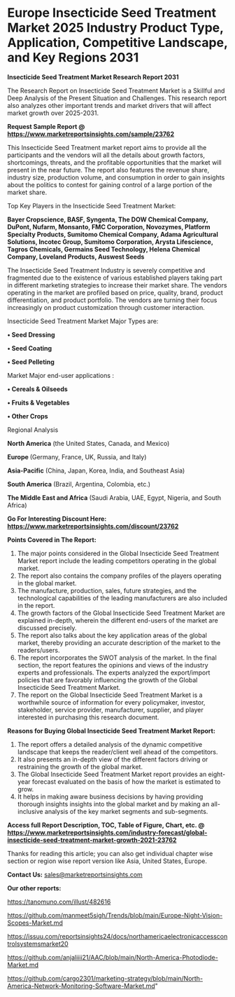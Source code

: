 # Europe Insecticide Seed Treatment Market 2025 Industry Product Type, Application, Competitive Landscape, and Key Regions 2031

<strong>Insecticide Seed Treatment Market Research Report 2031</strong>

The Research Report on Insecticide Seed Treatment Market is a Skillful and Deep Analysis of the Present Situation and Challenges. This research report also analyzes other important trends and market drivers that will affect market growth over 2025-2031.

<strong>Request Sample Report @ <a href=https://www.marketreportsinsights.com/sample/23762>https://www.marketreportsinsights.com/sample/23762</a></strong>

This Insecticide Seed Treatment market report aims to provide all the participants and the vendors will all the details about growth factors, shortcomings, threats, and the profitable opportunities that the market will present in the near future. The report also features the revenue share, industry size, production volume, and consumption in order to gain insights about the politics to contest for gaining control of a large portion of the market share.

Top Key Players in the Insecticide Seed Treatment Market:

<strong>Bayer Cropscience, BASF, Syngenta, The DOW Chemical Company, DuPont, Nufarm, Monsanto, FMC Corporation, Novozymes, Platform Specialty Products, Sumitomo Chemical Company, Adama Agricultural Solutions, Incotec Group, Sumitomo Corporation, Arysta Lifescience, Tagros Chemicals, Germains Seed Technology, Helena Chemical Company, Loveland Products, Auswest Seeds</strong>

The Insecticide Seed Treatment Industry is severely competitive and fragmented due to the existence of various established players taking part in different marketing strategies to increase their market share. The vendors operating in the market are profiled based on price, quality, brand, product differentiation, and product portfolio. The vendors are turning their focus increasingly on product customization through customer interaction.

Insecticide Seed Treatment Market Major Types are:

<strong>• Seed Dressing

• Seed Coating

• Seed Pelleting</strong>

Market Major end-user applications :

<strong>• Cereals & Oilseeds

• Fruits & Vegetables

• Other Crops</strong>

Regional Analysis

</u><strong><b>North America</b></strong> (the United States, Canada, and Mexico)

<strong><b>Europe </b></strong>(Germany, France, UK, Russia, and Italy)

<strong><b>Asia-Pacific</b></strong> (China, Japan, Korea, India, and Southeast Asia)

<strong><b>South America</b></strong> (Brazil, Argentina, Colombia, etc.)

<strong><b>The Middle East and Africa</b></strong> (Saudi Arabia, UAE, Egypt, Nigeria, and South Africa)

<strong>Go For Interesting Discount Here: <a href=https://www.marketreportsinsights.com/discount/23762>https://www.marketreportsinsights.com/discount/23762</a></strong>

<strong>Points Covered in The Report:</strong>
<ol>
  <li>The major points considered in the Global Insecticide Seed Treatment Market report include the leading competitors operating in the global market.</li>
  <li>The report also contains the company profiles of the players operating in the global market.</li>
  <li>The manufacture, production, sales, future strategies, and the technological capabilities of the leading manufacturers are also included in the report.</li>
  <li>The growth factors of the Global Insecticide Seed Treatment Market are explained in-depth, wherein the different end-users of the market are discussed precisely.</li>
  <li>The report also talks about the key application areas of the global market, thereby providing an accurate description of the market to the readers/users.</li>
  <li>The report incorporates the SWOT analysis of the market. In the final section, the report features the opinions and views of the industry experts and professionals. The experts analyzed the export/import policies that are favorably influencing the growth of the Global Insecticide Seed Treatment Market.</li>
  <li>The report on the Global Insecticide Seed Treatment Market is a worthwhile source of information for every policymaker, investor, stakeholder, service provider, manufacturer, supplier, and player interested in purchasing this research document.</li>
</ol>
<strong>Reasons for Buying Global Insecticide Seed Treatment Market Report:</strong>

<ol>
  <li>The report offers a detailed analysis of the dynamic competitive landscape that keeps the reader/client well ahead of the competitors.</li>
  <li>It also presents an in-depth view of the different factors driving or restraining the growth of the global market.</li>
  <li>The Global Insecticide Seed Treatment Market report provides an eight-year forecast evaluated on the basis of how the market is estimated to grow.</li>
  <li>It helps in making aware business decisions by having providing thorough insights insights into the global market and by making an all-inclusive analysis of the key market segments and sub-segments.</li>
</ol>
<strong>Access full Report Description, TOC, Table of Figure, Chart, etc. @ <a href=https://www.marketreportsinsights.com/industry-forecast/global-insecticide-seed-treatment-market-growth-2021-23762>https://www.marketreportsinsights.com/industry-forecast/global-insecticide-seed-treatment-market-growth-2021-23762</a></strong>


Thanks for reading this article; you can also get individual chapter wise section or region wise report version like Asia, United States, Europe.

<strong>Contact Us:</strong>
sales@marketreportsinsights.com

<strong>Our other reports:</strong>

<a href=https://tanomuno.com/illust/482616>https://tanomuno.com/illust/482616</a>

<a href=https://github.com/manmeet5sigh/Trends/blob/main/Europe-Night-Vision-Scopes-Market.md>https://github.com/manmeet5sigh/Trends/blob/main/Europe-Night-Vision-Scopes-Market.md</a>

<a href=https://issuu.com/reportsinsights24/docs/northamericaelectronicaccesscontrolsystemsmarket20>https://issuu.com/reportsinsights24/docs/northamericaelectronicaccesscontrolsystemsmarket20</a>

<a href=https://github.com/anjaliiii21/AAC/blob/main/North-America-Photodiode-Market.md>https://github.com/anjaliiii21/AAC/blob/main/North-America-Photodiode-Market.md</a>

<a href=https://github.com/cargo2301/marketing-strategy/blob/main/North-America-Network-Monitoring-Software-Market.md>https://github.com/cargo2301/marketing-strategy/blob/main/North-America-Network-Monitoring-Software-Market.md</a>"
